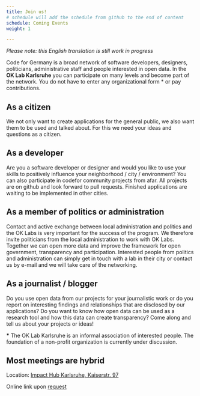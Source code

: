 ```yaml
---
title: Join us!
# schedule will add the schedule from github to the end of content
schedule: Coming Events
weight: 1

---
```


*Please note: this English translation is still work in progress*


Code for Germany is a broad network of software developers, designers, politicians, administrative staff and people interested in open data.
In the **OK Lab Karlsruhe** you can participate on many levels and become part of the network. You do not have to enter any organizational form * or pay contributions.

## As a citizen
We not only want to create applications for the general public, we also want them to be used and talked about. For this we need your ideas and questions as a citizen.

## As a developer
Are you a software developer or designer and would you like to use your skills to positively influence your neighborhood / city / environment? You can also participate in codefor community projects from afar. All projects are on github and look forward to pull requests. Finished applications are waiting to be implemented in other cities.

## As a member of politics or administration
Contact and active exchange between local administration and politics and the OK Labs is very important for the success of the program. We therefore invite politicians from the local administration to work with OK Labs. Together we can open more data and improve the framework for open government, transparency and participation. Interested people from politics and administration can simply get in touch with a lab in their city or contact us by e-mail and we will take care of the networking.

## As a journalist / blogger
Do you use open data from our projects for your journalistic work or do you report on interesting findings and relationships that are disclosed by our applications?
Do you want to know how open data can be used as a research tool and how this data can create transparency? Come along and tell us about your projects or ideas!

**\*** The OK Lab Karlsruhe is an informal association of interested people.
The foundation of a non-profit organization is currently under discussion.

## Most meetings are hybrid
Location: [Impact Hub Karlsruhe, Kaiserstr. 97](https://karlsruhe.impacthub.net/) 

Online link upon [request](mailto:info@ok-lab-karlsruhe.de?subject=Online_Zugang)



